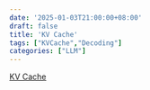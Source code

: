 ```yaml
---
date: '2025-01-03T21:00:00+08:00'
draft: false
title: 'KV Cache'
tags: ["KVCache","Decoding"]
categories: ["LLM"]
---
```


[KV Cache](https://xves6ft58q.feishu.cn/docx/B9pTdYj3HovAX6xOaD8cJKbjnMe?from=from_copylink)

